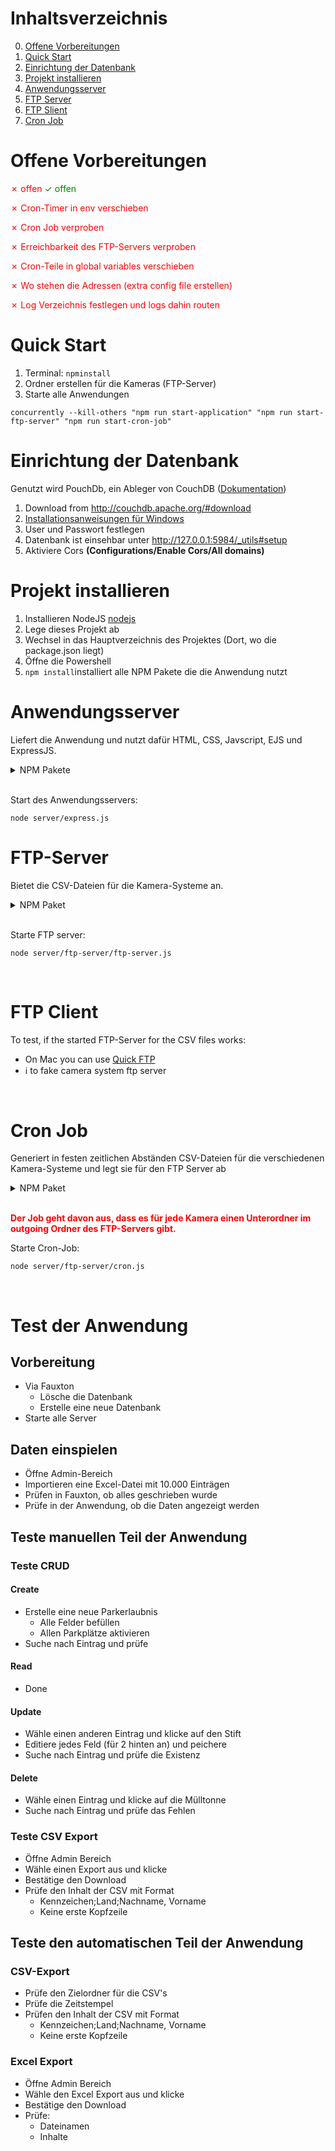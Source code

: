 # Inhaltsverzeichnis

0. [Offene Vorbereitungen](#Offene-Vorbereitungen)
0. [Quick Start](#Quick-Start)
1. [Einrichtung der Datenbank](#Einrichtung-der-Datenbank)
2. [Projekt installieren](#Projekt-Installieren)
3. [Anwendungsserver](#Anwendungsserver)
4. [FTP Server](#FTP-Server)
5. [FTP Slient](#FTP-Client)
6. [Cron Job](#Cron-Job)

# Offene Vorbereitungen

<span style="color:red">&cross; offen</span>
<span style="color:green">&check; offen</span>

<span style="color:red">&cross; Cron-Timer in env verschieben</span>

<span style="color:red">&cross; Cron Job verproben</span>

<span style="color:red">&cross; Erreichbarkeit des FTP-Servers verproben</span>

<span style="color:red">&cross; Cron-Teile in global variables verschieben</span>

<span style="color:red">&cross; Wo stehen die Adressen (extra config file erstellen)</span>

<span style="color:red">&cross; Log Verzeichnis festlegen und logs dahin routen</span>

# Quick Start

1. Terminal: ```npminstall```
2. Ordner erstellen für die Kameras (FTP-Server)
3. Starte alle Anwendungen

```
concurrently --kill-others "npm run start-application" "npm run start-ftp-server" "npm run start-cron-job"
```

# Einrichtung der Datenbank
Genutzt wird PouchDb, ein Ableger von CouchDB ([Dokumentation](https://docs.couchdb.org/en/stable/))

1. Download from http://couchdb.apache.org/#download
2. [Installationsanweisungen für Windows](https://docs.couchdb.org/en/stable/install/windows.html)
3. User und Passwort festlegen
4. Datenbank ist einsehbar unter http://127.0.0.1:5984/_utils#setup
5. Aktiviere Cors **(Configurations/Enable Cors/All domains)**

# Projekt installieren
1. Installieren NodeJS [nodejs](https://nodejs.org/en/)
2. Lege dieses Projekt ab
3. Wechsel in das Hauptverzeichnis des Projektes (Dort, wo die package.json liegt)
4. Öffne die Powershell
5. ```npm install```installiert alle NPM Pakete die die Anwendung nutzt

# Anwendungsserver
Liefert die Anwendung und nutzt dafür HTML, CSS, Javscript, EJS und ExpressJS.
<details>
  <summary>NPM Pakete</summary>

- **express** (Client-Server Kommunikation)
- **express-fileupload** (Upload vom Client zum Server)
- **ejs** (Auslieferung von html mit eingebettetem Javascript)
- **dotenv** (Setzen und Nutzung von Umgebungsvariablen)
- **dotenv-expand** (Umgebungsvariablen zusammensetzen)
- **date-fns** (Datumsformatierungen und Berechnungen)
- **pouchdb**(Verbindung mit der Datenbank aufbauen)**
- **pouchdb-find**(Mittels **find** gezielt in der DB suchen)**
- **xlsx**(für dem Import und Export von Esxcel-Dateien)**
</details>

<br>

Start des Anwendungsservers:
```
node server/express.js
```
# FTP-Server
Bietet die CSV-Dateien für die Kamera-Systeme an.

<details>
  <summary>NPM Paket</summary>

- **ftp-srv** (Ein FTP Server)

</details>

<br>

Starte FTP server:
``` node
node server/ftp-server/ftp-server.js
```

<br>

# FTP Client
To test, if the started FTP-Server for the CSV files works:
- On Mac you can use [Quick FTP](https://apps.apple.com/de/app/quickftp-server/id1451646819?mt=12)
- ℹ️ to fake camera system ftp server

<br>

# Cron Job
Generiert in festen zeitlichen Abständen CSV-Dateien für die verschiedenen Kamera-Systeme und legt sie für den FTP Server ab

<details>
  <summary>NPM Paket</summary>

- **cron** (Starte zeitlich getriggerten Job)

</details>

<br>

<span style="color:red">**Der Job geht davon aus, dass es für jede Kamera einen Unterordner im outgoing Ordner des FTP-Servers gibt.**</span>

Starte Cron-Job:
```
node server/ftp-server/cron.js
```

<br>

# Test der Anwendung

## Vorbereitung

- Via Fauxton
    - Lösche die Datenbank
    - Erstelle eine neue Datenbank
- Starte alle Server

## Daten einspielen

- Öffne Admin-Bereich
- Importieren eine Excel-Datei mit 10.000 Einträgen
- Prüfen in Fauxton, ob alles geschrieben wurde
- Prüfe in der Anwendung, ob die Daten angezeigt werden
## Teste manuellen Teil der Anwendung
### Teste CRUD
#### Create
- Erstelle eine neue Parkerlaubnis
    - Alle Felder befüllen
    - Allen Parkplätze aktivieren
- Suche nach Eintrag und prüfe
#### Read
- Done
#### Update
- Wähle einen anderen Eintrag und klicke auf den Stift
- Editiere jedes Feld (für 2 hinten an) und peichere
- Suche nach Eintrag und prüfe die Existenz
#### Delete
- Wähle einen Eintrag und klicke auf die Mülltonne
- Suche nach Eintrag und prüfe das Fehlen
### Teste CSV Export
- Öffne Admin Bereich
- Wähle einen Export aus und klicke
- Bestätige den Download
- Prüfe den Inhalt der CSV mit Format
    - Kennzeichen;Land;Nachname, Vorname
    - Keine erste Kopfzeile
## Teste den automatischen Teil der Anwendung
### CSV-Export
- Prüfe den Zielordner für die CSV's
- Prüfe die Zeitstempel
- Prüfen den Inhalt der CSV mit Format
    - Kennzeichen;Land;Nachname, Vorname
    - Keine erste Kopfzeile
### Excel Export
- Öffne Admin Bereich
- Wähle den Excel Export aus und klicke
- Bestätige den Download
- Prüfe:
    - Dateinamen
    - Inhalte

<br>